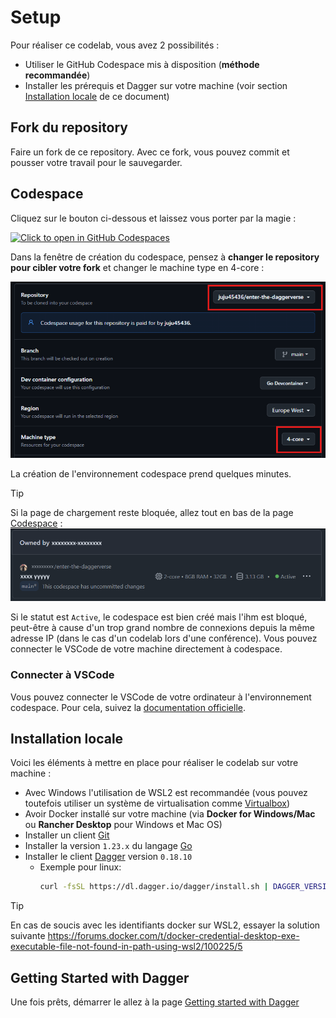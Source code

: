 # Setup

Pour réaliser ce codelab, vous avez 2 possibilités :

- Utiliser le GitHub Codespace mis à disposition (**méthode recommandée**)
- Installer les prérequis et Dagger sur votre machine (voir section [Installation locale](#installation-locale) de ce document)

## Fork du repository

Faire un fork de ce repository. Avec ce fork, vous pouvez commit et pousser votre travail pour le sauvegarder.

## Codespace

Cliquez sur le bouton ci-dessous et laissez vous porter par la magie :

[![Click to open in GitHub Codespaces](https://github.com/codespaces/badge.svg)](https://codespaces.new/jhaumont/enter-the-daggerverse)

Dans la fenêtre de création du codespace, pensez à **changer le repository pour cibler votre fork** et changer le machine type en 4-core :

![](../codespace.png)

La création de l'environnement codespace prend quelques minutes.

> [!TIP]
> Si la page de chargement reste bloquée, allez tout en bas de la page [Codespace](https://github.com/codespaces/) :
> ![](../codespace-2.png)
>
> Si le statut est `Active`, le codespace est bien créé mais l'ihm est bloqué, peut-être à cause d'un trop grand nombre de connexions depuis la même adresse IP (dans le cas d'un codelab lors d'une conférence). Vous pouvez connecter le VSCode de votre machine directement à codespace.

### Connecter à VSCode

Vous pouvez connecter le VSCode de votre ordinateur à l'environnement codespace. Pour cela, suivez la [documentation officielle](https://docs.github.com/en/codespaces/developing-in-a-codespace/using-github-codespaces-in-visual-studio-code).

## Installation locale

Voici les éléments à mettre en place pour réaliser le codelab sur votre machine :

- Avec Windows l'utilisation de WSL2 est recommandée (vous pouvez toutefois utiliser un système de virtualisation comme [Virtualbox](https://www.virtualbox.org))
- Avoir Docker installé sur votre machine (via **Docker for Windows/Mac** ou **Rancher Desktop** pour Windows et Mac OS)
- Installer un client [Git](https://git-scm.com/)
- Installer la version `1.23.x` du langage [Go](https://go.dev/doc/install)
- Installer le client [Dagger](https://docs.dagger.io/install/) version `0.18.10`
  - Exemple pour linux:
    ```bash
    curl -fsSL https://dl.dagger.io/dagger/install.sh | DAGGER_VERSION=0.18.10 BIN_DIR=$HOME/.local/bin sh
    ```

> [!TIP]
> En cas de soucis avec les identifiants docker sur WSL2, essayer la solution suivante https://forums.docker.com/t/docker-credential-desktop-exe-executable-file-not-found-in-path-using-wsl2/100225/5

## Getting Started with Dagger

Une fois prêts, démarrer le allez à la page [Getting started with Dagger](02-getting-started-with-Dagger.md)
